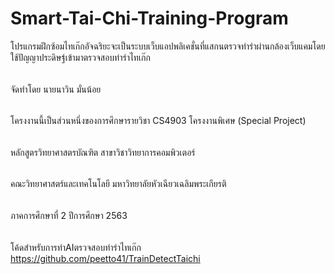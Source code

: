 # Smart-Tai-Chi-Training-Program
โปรแกรมฝึกซ้อมไทเก๊กอัจฉริยะจะเป็นระบบเว็บแอปพลิเคชั่นที่แสกนตรวจท่ารำผ่านกล้องเว็บแคมโดยใช้ปัญญาประดิษฐ์เข้ามาตรวจสอบท่ารำไทเก๊ก
######
จัดทำโดย นายนาวิน มั่นน้อย 
######
โครงงานนี้เป็นส่วนหนึ่งของการศึกษารายวิชา CS4903 โครงงานพิเศษ (Special Project)
######
หลักสูตรวิทยาศาสตรบัณฑิต สาขาวิชาวิทยาการคอมพิวเตอร์
######
คณะวิทยาศาสตร์และเทคโนโลยี มหาวิทยาลัยหัวเฉียวเฉลิมพระเกียรติ
######
ภาคการศึกษาที่ 2 ปีการศึกษา 2563
######
โค้ดสำหรับการทำAIตรวจสอบท่ารำไทเก๊ก
https://github.com/peetto41/TrainDetectTaichi
